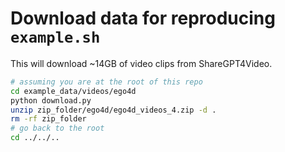 # Download data for reproducing `example.sh`

This will download ~14GB of video clips from ShareGPT4Video.

```bash
# assuming you are at the root of this repo
cd example_data/videos/ego4d
python download.py
unzip zip_folder/ego4d/ego4d_videos_4.zip -d .
rm -rf zip_folder
# go back to the root
cd ../../..
```
